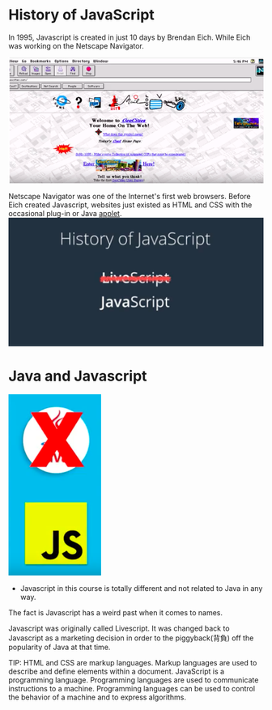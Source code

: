 # History of JavaScript
In 1995, Javascript is created in just 10 days by Brendan Eich. While Eich was working on the Netscape Navigator.



![](/assets/historyOfJavascript_1.png)

Netscape Navigator was one of the Internet's first web browsers. Before Eich created Javascript, websites just existed as HTML and CSS with the occasional plug-in or Java [applet](https://tw.voicetube.com/definition/applet).
![](/assets/historyOfJavascript_2.png)

# Java and Javascript
![](/assets/historyOfJavascript_3.png)
* Javascript in this course is totally different and not related to Java in any way.

The fact is Javascript has a weird past when it comes to names.

Javascript was originally called Livescript. It was changed back to Javascript as a marketing decision in order to the piggyback(背負) off the popularity of Java at that time.


TIP: HTML and CSS are markup languages. Markup languages are used to describe and define elements within a document. 
JavaScript is a programming language. Programming languages are used to communicate instructions to a machine. Programming languages can be used to control the behavior of a machine and to express algorithms.